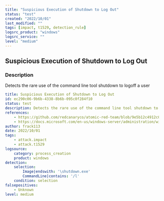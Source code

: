 ```yaml
---
title: "Suspicious Execution of Shutdown to Log Out"
status: "test"
created: "2022/10/01"
last_modified: ""
tags: [impact, t1529, detection_rule]
logsrc_product: "windows"
logsrc_service: ""
level: "medium"
---
```


## Suspicious Execution of Shutdown to Log Out

### Description

Detects the rare use of the command line tool shutdown to logoff a user

```yml
title: Suspicious Execution of Shutdown to Log Out
id: ec290c06-9b6b-4338-8b6b-095c0f284f10
status: test
description: Detects the rare use of the command line tool shutdown to logoff a user
references:
    - https://github.com/redcanaryco/atomic-red-team/blob/9e5b12c4912c07562aec7500447b11fa3e17e254/atomics/T1529/T1529.md
    - https://docs.microsoft.com/en-us/windows-server/administration/windows-commands/shutdown
author: frack113
date: 2022/10/01
tags:
    - attack.impact
    - attack.t1529
logsource:
    category: process_creation
    product: windows
detection:
    selection:
        Image|endswith: '\shutdown.exe'
        CommandLine|contains: '/l'
    condition: selection
falsepositives:
    - Unknown
level: medium

```
